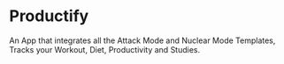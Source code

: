 # Productify
An App that integrates all the Attack Mode and Nuclear Mode Templates, Tracks your Workout, Diet, Productivity and Studies. 
